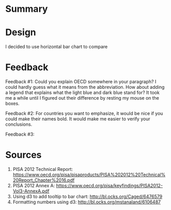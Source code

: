 # Summary

# Design
I decided to use horizontal bar chart to compare

# Feedback
Feedback #1:
Could you explain OECD somewhere in your paragraph? I could hardly guess what it means from the abbreviation.
How about adding a legend that explains what the light blue and dark blue stand for? It took me a while until I figured out their difference by resting my mouse on the boxes.


Feedback #2: For countries you want to emphasize, it would be nice if you could make their names bold. It would make me easier to verify your conclusions.

Feedback #3:


# Sources
1. PISA 2012 Technical Report: https://www.oecd.org/pisa/pisaproducts/PISA%202012%20Technical%20Report_Chapter%2016.pdf
2. PISA 2012 Annex A: https://www.oecd.org/pisa/keyfindings/PISA2012-Vol3-AnnexA.pdf
3. Using d3 to add tooltip to bar chart: http://bl.ocks.org/Caged/6476579
4. Formatting numbers using d3: http://bl.ocks.org/mstanaland/6106487
